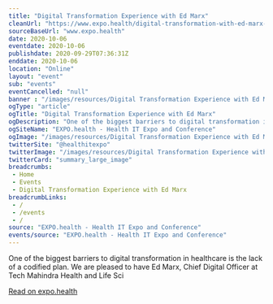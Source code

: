 ```yaml
--- 
title: "Digital Transformation Experience with Ed Marx"
cleanUrl: "https://www.expo.health/digital-transformation-with-ed-marx-october-2020-expo-health-series"
sourceBaseUrl: "www.expo.health"
date: 2020-10-06
eventdate: 2020-10-06
publishdate: 2020-09-29T07:36:31Z
enddate: 2020-10-06
location: "Online"
layout: "event"
sub: "events"
eventCancelled: "null"
banner : "/images/resources/Digital Transformation Experience with Ed Marx.jpg"
ogType: "article"
ogTitle: "Digital Transformation Experience with Ed Marx"
ogDescription: "One of the biggest barriers to digital transformation in healthcare is the lack of a codified plan.  We are pleased to have Ed Marx, Chief Digital Officer at Tech Mahindra Health and Life Sci"
ogSiteName: "EXPO.health - Health IT Expo and Conference"
ogImage: "/images/resources/Digital Transformation Experience with Ed Marx.jpg"
twitterSite: "@healthitexpo"
twitterImage: "/images/resources/Digital Transformation Experience with Ed Marx.jpg"
twitterCard: "summary_large_image"
breadcrumbs:
 - Home
 - Events
 - Digital Transformation Experience with Ed Marx
breadcrumbLinks:
 - / 
 - /events
 - / 
source: "EXPO.health - Health IT Expo and Conference"
events/source: "EXPO.health - Health IT Expo and Conference"
---
```

One of the biggest barriers to digital transformation in healthcare is the lack of a codified plan. We are pleased to have Ed Marx, Chief Digital Officer at Tech Mahindra Health and Life Sci  
  
[Read on expo.health](https://www.expo.health/digital-transformation-with-ed-marx-october-2020-expo-health-series)
